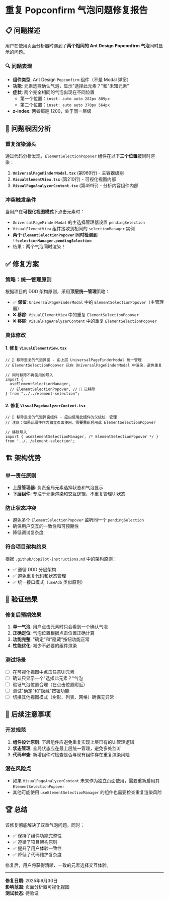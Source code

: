 # 重复 Popconfirm 气泡问题修复报告

## 📋 问题描述

用户在使用页面分析器时遇到了**两个相同的 Ant Design Popconfirm 气泡**同时显示的问题。

### 🔍 问题表现

- **组件类型**: Ant Design `Popconfirm` 组件（不是 Modal 弹窗）
- **功能**: 元素选择确认气泡，显示"选择此元素？"和"未知元素"
- **症状**: 两个完全相同的气泡出现在不同位置
  - 第一个位置：`inset: auto auto 282px 889px`
  - 第二个位置：`inset: auto auto 370px 564px`
- **z-index**: 两者都是 1200，处于同一层级

## 🎯 问题根因分析

### 重复渲染源头

通过代码分析发现，`ElementSelectionPopover` 组件在以下**三个位置**被同时渲染：

1. **`UniversalPageFinderModal.tsx`** (第969行) - 主容器级别
2. **`VisualElementView.tsx`** (第210行) - 可视化视图内部  
3. **`VisualPageAnalyzerContent.tsx`** (第491行) - 分析内容组件内部

### 冲突触发条件

当用户在**可视化视图模式**下点击元素时：
- `UniversalPageFinderModal` 的主选择管理器设置 `pendingSelection`
- `VisualElementView` 组件接收到相同的 `selectionManager` 实例
- **两个 `ElementSelectionPopover` 同时检测到 `!!selectionManager.pendingSelection`**
- 结果：两个气泡同时渲染！

## ✅ 修复方案

### 策略：统一管理原则

根据项目的 DDD 架构原则，采用**顶层统一管理**策略：

- ✅ **保留**: `UniversalPageFinderModal` 中的 `ElementSelectionPopover`（主管理器）
- ❌ **移除**: `VisualElementView` 中的重复 `ElementSelectionPopover`
- ❌ **移除**: `VisualPageAnalyzerContent` 中的重复 `ElementSelectionPopover`

### 具体修改

#### 1. 修复 `VisualElementView.tsx`

```tsx
// 🚫 移除重复的气泡弹窗 - 由上层 UniversalPageFinderModal 统一管理
// ElementSelectionPopover 已在 UniversalPageFinderModal 中渲染，避免重复

// 同时移除不再使用的导入
import {
  useElementSelectionManager,
  // ElementSelectionPopover, // 🚫 已移除
} from "../../element-selection";
```

#### 2. 修复 `VisualPageAnalyzerContent.tsx`

```tsx
// 🚫 移除重复的气泡弹窗组件 - 应由使用此组件的父级统一管理
// 注意：如果此组件作为独立页面使用，需要重新启用此 ElementSelectionPopover

// 移除导入
import { useElementSelectionManager, /* ElementSelectionPopover */ } from '../../element-selection';
```

## 🏗️ 架构优势

### 单一责任原则

- **上层管理器**: 负责全局元素选择状态和气泡显示
- **下层组件**: 专注于元素渲染和交互逻辑，不重复管理UI状态

### 防止状态冲突

- 避免多个 `ElementSelectionPopover` 监听同一个 `pendingSelection`
- 确保用户交互的一致性和可预期性
- 降低调试复杂度

### 符合项目架构约束

根据 `.github/copilot-instructions.md` 中的架构原则：
- ✅ 遵循 DDD 分层架构
- ✅ 避免重复代码和状态管理
- ✅ 统一接口模式（`useAdb` 类似原则）

## 🔧 验证结果

### 修复后预期效果

1. **单一气泡**: 用户点击元素时只会看到一个确认气泡
2. **正确定位**: 气泡位置根据点击位置正确计算
3. **功能完整**: "确定"和"隐藏"按钮功能正常
4. **性能优化**: 减少不必要的组件渲染

### 测试场景

- [ ] 在可视化视图中点击任意UI元素
- [ ] 确认只显示一个"选择此元素？"气泡
- [ ] 验证气泡位置合理（在点击位置附近）
- [ ] 测试"确定"和"隐藏"按钮功能
- [ ] 切换其他视图模式（树形、列表、网格）确保无异常

## 📝 后续注意事项

### 开发规范

1. **组件设计原则**: 下层组件应避免重复实现上层已有的UI管理逻辑
2. **状态管理**: 全局状态应在最上层统一管理，避免多处监听
3. **代码审查**: 新增组件时检查是否与现有组件存在重复渲染风险

### 潜在风险点

- 如果 `VisualPageAnalyzerContent` 未来作为独立页面使用，需要重新启用其 `ElementSelectionPopover`
- 其他可能使用 `useElementSelectionManager` 的组件也需要检查重复渲染风险

## 🏆 总结

该修复彻底解决了双重气泡问题，同时：

- ✅ 保持了组件功能完整性
- ✅ 遵循了项目架构原则  
- ✅ 提升了用户体验一致性
- ✅ 降低了代码维护复杂度

修复后，用户将获得清晰、一致的元素选择交互体验。

---

**修复日期**: 2025年9月30日  
**影响范围**: 页面分析器可视化视图  
**测试状态**: 待验证  